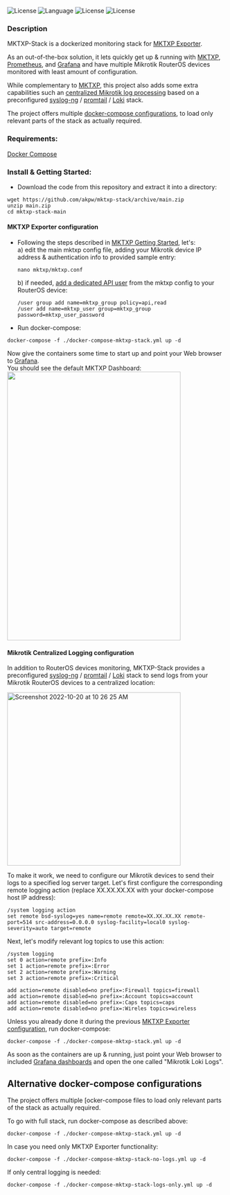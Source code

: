 ![License](https://img.shields.io/badge/License-GNU%20GPL-blue.svg)
![Language](https://img.shields.io/badge/docker-%230db7ed.svg)
![License](https://img.shields.io/badge/mikrotik-routeros-orange)
![License](https://img.shields.io/badge/prometheus-exporter-blueviolet)

### Description
MKTXP-Stack is a dockerized monitoring stack for [MKTXP Exporter](https://github.com/akpw/mktxp). 

As an out-of-the-box solution, it lets quickly get up & running with [MKTXP](https://github.com/akpw/mktxp), [Prometheus](https://prometheus.io/), and [Grafana](https://grafana.com/) and have multiple Mikrotik RouterOS devices monitored with least amount of configuration. 

While complementary to [MKTXP](https://github.com/akpw/mktxp), this project also adds some extra capabilities such an [centralized Mikrotik log processing](https://github.com/akpw/mktxp-stack#mikrotik-centralized-logging) based on a preconfigured  [syslog-ng](https://www.syslog-ng.com/) / [promtail](https://grafana.com/docs/loki/latest/clients/promtail/) / [Loki](https://grafana.com/docs/loki/latest) stack. 

The project offers multiple [docker-compose configurations](https://github.com/akpw/mktxp-stack/blob/main/README.md#alternative-docker-compose-configurations), to load only relevant parts of the stack as actually required.


### Requirements:
[Docker Compose](https://docs.docker.com/compose/install/)


### Install & Getting Started:
 - Download the code from this repository and extract it into a directory:
```
wget https://github.com/akpw/mktxp-stack/archive/main.zip
unzip main.zip
cd mktxp-stack-main
```

#### MKTXP Exporter configuration
- Following the steps described in [MKTXP Getting Started](https://github.com/akpw/mktxp#getting-started), let's:\
  a) edit the main mktxp config file, adding your Mikrotik device IP address & authentication info to provided sample entry:
  ```
  nano mktxp/mktxp.conf
  ```

  b) if needed, [add a dedicated API user](https://github.com/akpw/mktxp#mikrotik-device-config) from the mktxp config to your RouterOS device:
  ```
  /user group add name=mktxp_group policy=api,read
  /user add name=mktxp_user group=mktxp_group password=mktxp_user_password
  ```

 - Run docker-compose:
```
docker-compose -f ./docker-compose-mktxp-stack.yml up -d
```

Now give the containers some time to start up and point your Web browser to [Grafana](http://localhost:3000).\
You should see the default MKTXP Dashboard:\
<img src="https://akpw-s3.s3.eu-central-1.amazonaws.com/mktxp_black.png" width="400" height="620">

#### Mikrotik Centralized Logging configuration
In addition to RouterOS devices monitoring, MKTXP-Stack provides a preconfigured  [syslog-ng](https://www.syslog-ng.com/) / [promtail](https://grafana.com/docs/loki/latest/clients/promtail/) / [Loki](https://grafana.com/docs/loki/latest) stack to  send logs from your Mikrotik RouterOS devices to a centralized location:

<img width="400" alt="Screenshot 2022-10-20 at 10 26 25 AM" src="https://user-images.githubusercontent.com/5028474/197340304-0d30d68f-1784-4556-be00-fad80e89ca3a.png">


To make it work, we need to configure our Mikrotik devices to send their logs to a specified log server target. Let's first configure the corresponding remote logging action (replace XX.XX.XX.XX with your docker-compose host IP address):
```
/system logging action
set remote bsd-syslog=yes name=remote remote=XX.XX.XX.XX remote-port=514 src-address=0.0.0.0 syslog-facility=local0 syslog-severity=auto target=remote
```
Next, let's modify relevant log topics to use this action:
```
/system logging
set 0 action=remote prefix=:Info
set 1 action=remote prefix=:Error
set 2 action=remote prefix=:Warning
set 3 action=remote prefix=:Critical

add action=remote disabled=no prefix=:Firewall topics=firewall
add action=remote disabled=no prefix=:Account topics=account
add action=remote disabled=no prefix=:Caps topics=caps
add action=remote disabled=no prefix=:Wireles topics=wireless
```

Unless you already done it during the previous [MKTXP Exporter configuration](https://github.com/akpw/mktxp-stack/blob/main/README.md#mktxp-exporter), run docker-compose:
```
docker-compose -f ./docker-compose-mktxp-stack.yml up -d
```
As soon as the containers are up & running, just point your Web browser to included [Grafana dashboards](http://localhost:3000/dashboards) and open the one called "Mikrotik Loki Logs".

## Alternative docker-compose configurations
The project offers multiple [ocker-compose files to load only relevant parts of the stack as actually required.

To go with full stack, run docker-compose as described above:
```
docker-compose -f ./docker-compose-mktxp-stack.yml up -d
```

In case you need only MKTXP Exporter functionality:
```
docker-compose -f ./docker-compose-mktxp-stack-no-logs.yml up -d
```

If only central logging is needed:
```
docker-compose -f ./docker-compose-mktxp-stack-logs-only.yml up -d
```





